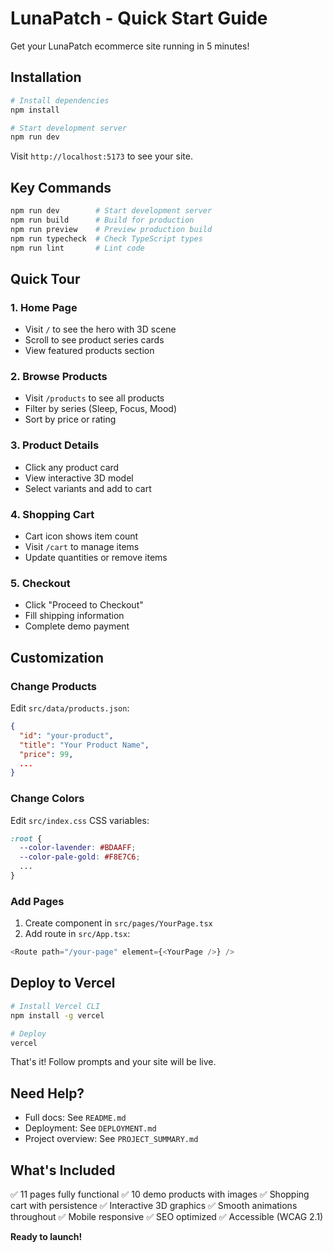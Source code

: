 # LunaPatch - Quick Start Guide

Get your LunaPatch ecommerce site running in 5 minutes!

## Installation

```bash
# Install dependencies
npm install

# Start development server
npm run dev
```

Visit `http://localhost:5173` to see your site.

## Key Commands

```bash
npm run dev        # Start development server
npm run build      # Build for production
npm run preview    # Preview production build
npm run typecheck  # Check TypeScript types
npm run lint       # Lint code
```

## Quick Tour

### 1. Home Page
- Visit `/` to see the hero with 3D scene
- Scroll to see product series cards
- View featured products section

### 2. Browse Products
- Visit `/products` to see all products
- Filter by series (Sleep, Focus, Mood)
- Sort by price or rating

### 3. Product Details
- Click any product card
- View interactive 3D model
- Select variants and add to cart

### 4. Shopping Cart
- Cart icon shows item count
- Visit `/cart` to manage items
- Update quantities or remove items

### 5. Checkout
- Click "Proceed to Checkout"
- Fill shipping information
- Complete demo payment

## Customization

### Change Products
Edit `src/data/products.json`:
```json
{
  "id": "your-product",
  "title": "Your Product Name",
  "price": 99,
  ...
}
```

### Change Colors
Edit `src/index.css` CSS variables:
```css
:root {
  --color-lavender: #BDAAFF;
  --color-pale-gold: #F8E7C6;
  ...
}
```

### Add Pages
1. Create component in `src/pages/YourPage.tsx`
2. Add route in `src/App.tsx`:
```typescript
<Route path="/your-page" element={<YourPage />} />
```

## Deploy to Vercel

```bash
# Install Vercel CLI
npm install -g vercel

# Deploy
vercel
```

That's it! Follow prompts and your site will be live.

## Need Help?

- Full docs: See `README.md`
- Deployment: See `DEPLOYMENT.md`
- Project overview: See `PROJECT_SUMMARY.md`

## What's Included

✅ 11 pages fully functional
✅ 10 demo products with images
✅ Shopping cart with persistence
✅ Interactive 3D graphics
✅ Smooth animations throughout
✅ Mobile responsive
✅ SEO optimized
✅ Accessible (WCAG 2.1)

**Ready to launch!**
